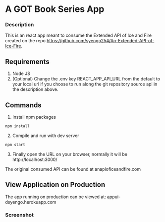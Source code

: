 # A GOT Book Series App

### Description
This is an react app meant to consume the Extended API of Ice and Fire created on the repo https://github.com/syengo254/An-Extended-API-of-Ice-Fire.

Requirements
------------
1. Node JS
2. (Optional) Change the .env key REACT_APP_API_URL from the default to your local url if you choose to run along the git repository source api in the description above.

Commands
--------

1. Install npm packages
```cmd
npm install
```
2. Compile and run with dev server
```cmd
npm start
```
3. Finally open the URL on your browser, normally it will be http://localhost:3000/

The original consumed API can be found at anapioficeandfire.com

## View Application on Production
The app running on production can be viewed at: appui-dsyengo.herokuapp.com

### Screenshot
